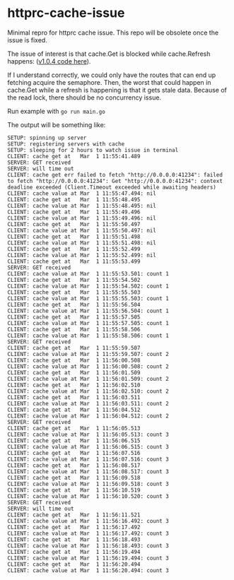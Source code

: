 # httprc-cache-issue

Minimal repro for httprc cache issue. This repo will be obsolete once the issue is fixed.

The issue of interest is that cache.Get is blocked while cache.Refresh happens: ([v1.0.4 code here](https://github.com/lestrrat-go/httprc/blob/v1.0.4/cache.go#L147-L159)).

If I understand correctly, we could only have the routes that can end up fetching acquire
the semaphore. Then, the worst that could happen in cache.Get while a refresh is happening
is that it gets stale data. Because of the read lock, there should be no concurrency issue.

Run example with `go run main.go`

The output will be something like:

```
SETUP: spinning up server
SETUP: registering servers with cache
SETUP: sleeping for 2 hours to watch issue in terminal
CLIENT: cache get at   Mar  1 11:55:41.489
SERVER: GET received
SERVER: will time out
CLIENT: cache get err failed to fetch "http://0.0.0.0:41234": failed to fetch "http://0.0.0.0:41234": Get "http://0.0.0.0:41234": context deadline exceeded (Client.Timeout exceeded while awaiting headers)
CLIENT: cache value at Mar  1 11:55:47.494: nil
CLIENT: cache get at   Mar  1 11:55:48.495
CLIENT: cache value at Mar  1 11:55:48.495: nil
CLIENT: cache get at   Mar  1 11:55:49.496
CLIENT: cache value at Mar  1 11:55:49.496: nil
CLIENT: cache get at   Mar  1 11:55:50.497
CLIENT: cache value at Mar  1 11:55:50.497: nil
CLIENT: cache get at   Mar  1 11:55:51.498
CLIENT: cache value at Mar  1 11:55:51.498: nil
CLIENT: cache get at   Mar  1 11:55:52.499
CLIENT: cache value at Mar  1 11:55:52.499: nil
CLIENT: cache get at   Mar  1 11:55:53.499
SERVER: GET received
CLIENT: cache value at Mar  1 11:55:53.501: count 1
CLIENT: cache get at   Mar  1 11:55:54.502
CLIENT: cache value at Mar  1 11:55:54.502: count 1
CLIENT: cache get at   Mar  1 11:55:55.503
CLIENT: cache value at Mar  1 11:55:55.503: count 1
CLIENT: cache get at   Mar  1 11:55:56.504
CLIENT: cache value at Mar  1 11:55:56.504: count 1
CLIENT: cache get at   Mar  1 11:55:57.505
CLIENT: cache value at Mar  1 11:55:57.505: count 1
CLIENT: cache get at   Mar  1 11:55:58.506
CLIENT: cache value at Mar  1 11:55:58.506: count 1
SERVER: GET received
CLIENT: cache get at   Mar  1 11:55:59.507
CLIENT: cache value at Mar  1 11:55:59.507: count 2
CLIENT: cache get at   Mar  1 11:56:00.508
CLIENT: cache value at Mar  1 11:56:00.508: count 2
CLIENT: cache get at   Mar  1 11:56:01.509
CLIENT: cache value at Mar  1 11:56:01.509: count 2
CLIENT: cache get at   Mar  1 11:56:02.510
CLIENT: cache value at Mar  1 11:56:02.510: count 2
CLIENT: cache get at   Mar  1 11:56:03.511
CLIENT: cache value at Mar  1 11:56:03.511: count 2
CLIENT: cache get at   Mar  1 11:56:04.512
CLIENT: cache value at Mar  1 11:56:04.512: count 2
SERVER: GET received
CLIENT: cache get at   Mar  1 11:56:05.513
CLIENT: cache value at Mar  1 11:56:05.513: count 3
CLIENT: cache get at   Mar  1 11:56:06.515
CLIENT: cache value at Mar  1 11:56:06.515: count 3
CLIENT: cache get at   Mar  1 11:56:07.516
CLIENT: cache value at Mar  1 11:56:07.516: count 3
CLIENT: cache get at   Mar  1 11:56:08.517
CLIENT: cache value at Mar  1 11:56:08.517: count 3
CLIENT: cache get at   Mar  1 11:56:09.518
CLIENT: cache value at Mar  1 11:56:09.518: count 3
CLIENT: cache get at   Mar  1 11:56:10.519
CLIENT: cache value at Mar  1 11:56:10.520: count 3
SERVER: GET received
SERVER: will time out
CLIENT: cache get at   Mar  1 11:56:11.521
CLIENT: cache value at Mar  1 11:56:16.492: count 3
CLIENT: cache get at   Mar  1 11:56:17.492
CLIENT: cache value at Mar  1 11:56:17.492: count 3
CLIENT: cache get at   Mar  1 11:56:18.493
CLIENT: cache value at Mar  1 11:56:18.493: count 3
CLIENT: cache get at   Mar  1 11:56:19.494
CLIENT: cache value at Mar  1 11:56:19.494: count 3
CLIENT: cache get at   Mar  1 11:56:20.494
CLIENT: cache value at Mar  1 11:56:20.494: count 3  
```

